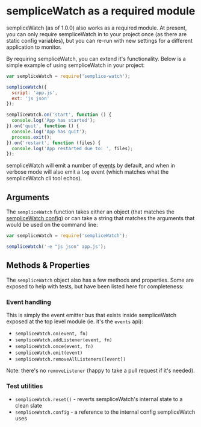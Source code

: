# sempliceWatch as a required module

sempliceWatch (as of 1.0.0) also works as a required module. At present, you can only require sempliceWatch in to your project once (as there are static config variables), but you can re-run with new settings for a different application to monitor.

By requiring sempliceWatch, you can extend it's functionality. Below is a simple example of using sempliceWatch in your project:

```js
var sempliceWatch = require('semplice-watch');

sempliceWatch({
  script: 'app.js',
  ext: 'js json'
});

sempliceWatch.on('start', function () {
  console.log('App has started');
}).on('quit', function () {
  console.log('App has quit');
  process.exit();
}).on('restart', function (files) {
  console.log('App restarted due to: ', files);
});
```

sempliceWatch will emit a number of [events](https://github.com/remy/sempliceWatch/blob/master/doc/events.md) by default, and when in verbose mode will also emit a `log` event (which matches what the sempliceWatch cli tool echos).

## Arguments

The `sempliceWatch` function takes either an object (that matches the [sempliceWatch config](https://github.com/remy/sempliceWatch#config-files)) or can take a string that matches the arguments that would be used on the command line:

```js
var sempliceWatch = require('sempliceWatch');

sempliceWatch('-e "js json" app.js');
```

## Methods & Properties

The `sempliceWatch` object also has a few methods and properties. Some are exposed to help with tests, but have been listed here for completeness:

### Event handling

This is simply the event emitter bus that exists inside sempliceWatch exposed at the top level module (ie. it's the `events` api):

- `sempliceWatch.on(event, fn)`
- `sempliceWatch.addListener(event, fn)`
- `sempliceWatch.once(event, fn)`
- `sempliceWatch.emit(event)`
- `sempliceWatch.removeAllListeners([event])`

Note: there's no `removeListener` (happy to take a pull request if it's needed).

### Test utilities

- `sempliceWatch.reset()` - reverts sempliceWatch's internal state to a clean slate
- `sempliceWatch.config` - a reference to the internal config sempliceWatch uses
